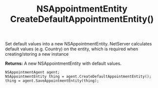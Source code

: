 ﻿---
uid: crmscript_ref_NSAppointmentAgent_CreateDefaultAppointmentEntity
title: NSAppointmentEntity CreateDefaultAppointmentEntity()
intellisense: NSAppointmentAgent.CreateDefaultAppointmentEntity
keywords: NSAppointmentAgent, CreateDefaultAppointmentEntity
so.topic: reference
---
	  
Set default values into a new NSAppointmentEntity.
NetServer calculates default values (e.g. Country) on the entity, which is required when creating/storing a new instance
	  
**Returns:** A new NSAppointmentEntity with default values.

```crmscript
NSAppointmentAgent agent;
NSAppointmentEntity thing = agent.CreateDefaultAppointmentEntity();
thing = agent.SaveAppointmentEntity(thing);
```

